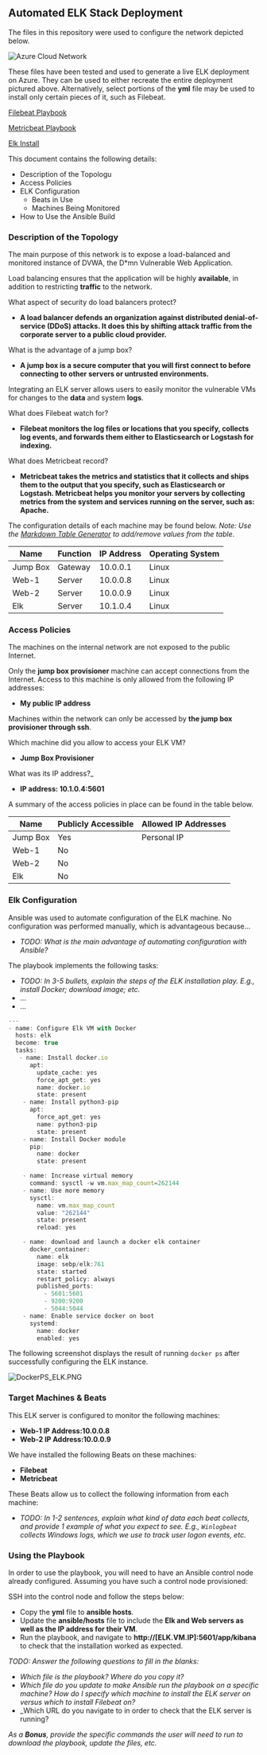 ## Automated ELK Stack Deployment

The files in this repository were used to configure the network depicted below.

![Azure Cloud Network](./Diagrams/Azure_Cloud.drawio.png)

These files have been tested and used to generate a live ELK deployment on Azure. They can be used to either recreate the entire deployment pictured above. Alternatively, select portions of the <b>yml</b> file may be used to install only certain pieces of it, such as Filebeat.

[Filebeat Playbook](./Ansible/filebeat-playbook.yml)

[Metricbeat Playbook](./Ansible/metricbeat-playbook.yml)

[Elk Install](./Ansible/install-elk.yml)

This document contains the following details:
- Description of the Topologu
- Access Policies
- ELK Configuration
  - Beats in Use
  - Machines Being Monitored
- How to Use the Ansible Build


### Description of the Topology

The main purpose of this network is to expose a load-balanced and monitored instance of DVWA, the D*mn Vulnerable Web Application.

Load balancing ensures that the application will be highly <b>available</b>, in addition to restricting <b>traffic</b> to the network.

What aspect of security do load balancers protect?
- <b>A load balancer defends an organization against distributed denial-of-service (DDoS) attacks. It does this by shifting attack traffic from the corporate server to a   public cloud provider.</b>

What is the advantage of a jump box?
- <b>A jump box is a secure computer that you will first connect to before connecting to other servers or untrusted environments.</b>

Integrating an ELK server allows users to easily monitor the vulnerable VMs for changes to the <b>data</b> and system <b>logs</b>.

What does Filebeat watch for?
- <b>Filebeat monitors the log files or locations that you specify, collects log events, and forwards them either to Elasticsearch or Logstash for indexing.</b>

What does Metricbeat record?
- <b>Metricbeat takes the metrics and statistics that it collects and ships them to the output that you specify, such as Elasticsearch or Logstash. Metricbeat helps you monitor your servers by collecting metrics from the system and services running on the server, such as: Apache.
</b>

The configuration details of each machine may be found below.
_Note: Use the [Markdown Table Generator](http://www.tablesgenerator.com/markdown_tables) to add/remove values from the table_.

| Name     | Function | IP Address | Operating System |
|----------|----------|------------|------------------|
| Jump Box | Gateway  | 10.0.0.1   | Linux            |
| Web-1    | Server   | 10.0.0.8   | Linux            |
| Web-2    | Server   | 10.0.0.9   | Linux            |
| Elk      | Server   | 10.1.0.4   | Linux            |

### Access Policies

The machines on the internal network are not exposed to the public Internet. 

Only the <b>jump box provisioner</b> machine can accept connections from the Internet. Access to this machine is only allowed from the following IP addresses:
- <b>My public IP address</b>

Machines within the network can only be accessed by <b>the jump box provisioner through ssh</b>.

Which machine did you allow to access your ELK VM? 
-  <b>Jump Box Provisioner</b>

What was its IP address?_
-  <b>IP address: 10.1.0.4:5601</b>
  
A summary of the access policies in place can be found in the table below.

| Name     | Publicly Accessible | Allowed IP Addresses |
|----------|---------------------|----------------------|
| Jump Box | Yes                 | Personal IP          |
| Web-1    | No                  |                      |
| Web-2    | No                  |                      |
| Elk      | No                  |                      |

### Elk Configuration

Ansible was used to automate configuration of the ELK machine. No configuration was performed manually, which is advantageous because...
- _TODO: What is the main advantage of automating configuration with Ansible?_

The playbook implements the following tasks:
- _TODO: In 3-5 bullets, explain the steps of the ELK installation play. E.g., install Docker; download image; etc._
- ...
- ...
```javascript
---
- name: Configure Elk VM with Docker
  hosts: elk
  become: true
  tasks:
   - name: Install docker.io
      apt:
        update_cache: yes
        force_apt_get: yes
        name: docker.io
        state: present
    - name: Install python3-pip
      apt:
        force_apt_get: yes
        name: python3-pip
        state: present
    - name: Install Docker module
      pip:
        name: docker
        state: present
```
```Javascript
    - name: Increase virtual memory
      command: sysctl -w vm.max_map_count=262144
    - name: Use more memory
      sysctl:
        name: vm.max_map_count
        value: "262144"
        state: present
        reload: yes
```
```Javascript
    - name: download and launch a docker elk container
      docker_container:
        name: elk
        image: sebp/elk:761
        state: started
        restart_policy: always
        published_ports:
          - 5601:5601
          - 9200:9200
          - 5044:5044
    - name: Enable service docker on boot
      systemd:
        name: docker
        enabled: yes
```

The following screenshot displays the result of running `docker ps` after successfully configuring the ELK instance.

![DockerPS_ELK.PNG](./Ansible/Images/DockerPS_ELK.PNG)

### Target Machines & Beats
This ELK server is configured to monitor the following machines:
- <b>Web-1 IP Address:10.0.0.8</b>
- <b>Web-2 IP Address:10.0.0.9</b>

We have installed the following Beats on these machines:
- <b>Filebeat</b>
- <b>Metricbeat</b>

These Beats allow us to collect the following information from each machine:
- _TODO: In 1-2 sentences, explain what kind of data each beat collects, and provide 1 example of what you expect to see. E.g., `Winlogbeat` collects Windows logs, which we use to track user logon events, etc._

### Using the Playbook
In order to use the playbook, you will need to have an Ansible control node already configured. Assuming you have such a control node provisioned: 

SSH into the control node and follow the steps below:
- Copy the <b>yml</b> file to <b>ansible hosts</b>.
- Update the <b>ansible/hosts</b> file to include the <b>Elk and Web servers as well as the IP address for their VM</b>.
- Run the playbook, and navigate to <b>http://[ELK.VM.IP]:5601/app/kibana</b> to check that the installation worked as expected.

_TODO: Answer the following questions to fill in the blanks:_
- _Which file is the playbook? Where do you copy it?_
- _Which file do you update to make Ansible run the playbook on a specific machine? How do I specify which machine to install the ELK server on versus which to install Filebeat on?_
- _Which URL do you navigate to in order to check that the ELK server is running?

_As a **Bonus**, provide the specific commands the user will need to run to download the playbook, update the files, etc._
